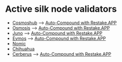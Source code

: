 # Active silk node validators

* [Cosmoshub](https://wallet.keplr.app/#/cosmoshub/stake?modal=detail&validator=cosmosvaloper1aewyh4gtvayx6v7w592jdfylawk4rsu9tfvfgm&all-list=true) --> [Auto-Compound with Restake.APP](https://restake.app/cosmoshub/cosmosvaloper1aewyh4gtvayx6v7w592jdfylawk4rsu9tfvfgm)
* [Osmosis](https://wallet.keplr.app/#/osmosis/stake?tab=inactive-validators&modal=detail&validator=osmovaloper1s29zkm444lr8u4jjfkrycl9wh8gttwfze230hj&all-list=true) --> [Auto-Compound with Restake.APP](https://restake.app/osmosis/osmovaloper1s29zkm444lr8u4jjfkrycl9wh8gttwfze230hj)
* [Juno](https://wallet.keplr.app/#/juno/stake?modal=detail&validator=junovaloper1v676erkdwd3hq2n2a7xte5qpymdfa8c8uyatcw&all-list=true) --> [Auto-Compound with Restake.APP](https://restake.app/juno/junovaloper1v676erkdwd3hq2n2a7xte5qpymdfa8c8uyatcw)
* [Evmos](https://www.mintscan.io/evmos/validators/evmosvaloper1w2j20fj2a4wfmvqnhfhv4mfxkw5xxt09x8esyj) --> [Auto-Compound with Restake.APP](https://restake.app/evmos/evmosvaloper1w2j20fj2a4wfmvqnhfhv4mfxkw5xxt09x8esyj)
* [Nomic](https://nomic.zenscan.io/validator.php?addr=nomic1n500pc4v97hcpslulmwndm6dzr4ajl5unt4esl)
* [Chihuahua](https://www.mintscan.io/chihuahua/validators/chihuahuavaloper19qu2efamrz5a8q5t93deazkyduvs095q34e53t)
* [Cerberus](https://www.mintscan.io/cerberus/validators/cerberusvaloper1qln4xw03t27nduvww4a5kw89348f3k7wv9nfhl) --> [Auto-Compound with Restake.APP](https://restake.app/cerberus/cerberusvaloper1qln4xw03t27nduvww4a5kw89348f3k7wv9nfhl)
